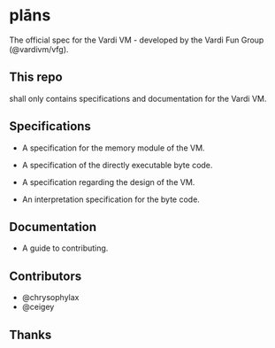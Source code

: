 # plāns
The official spec for the Vardi VM - developed by the Vardi Fun Group (@vardivm/vfg).

## This repo
shall only contains specifications and documentation for the Vardi VM.

## Specifications

* A specification for the memory module of the VM. 

* A specification of the directly executable byte code. 

* A specification regarding the design of the VM.

* An interpretation specification for the byte code.

## Documentation

* A guide to contributing.

## Contributors

* @chrysophylax
* @ceigey


## Thanks

	